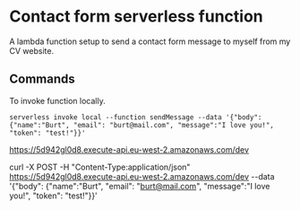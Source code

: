 # Contact form serverless function

A lambda function setup to send a contact form message to myself from my CV website.

## Commands

To invoke function locally.

```
serverless invoke local --function sendMessage --data '{"body": {"name":"Burt", "email": "burt@mail.com", "message":"I love you!", "token": "test!"}}'
```
https://5d942gl0d8.execute-api.eu-west-2.amazonaws.com/dev


curl -X POST -H "Content-Type:application/json" https://5d942gl0d8.execute-api.eu-west-2.amazonaws.com/dev --data '{"body": {"name":"Burt", "email": "burt@mail.com", "message":"I love you!", "token": "test!"}}'
